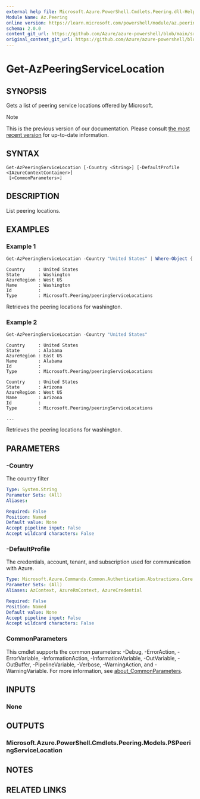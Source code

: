```yaml
---
external help file: Microsoft.Azure.PowerShell.Cmdlets.Peering.dll-Help.xml
Module Name: Az.Peering
online version: https://learn.microsoft.com/powershell/module/az.peering/get-azpeeringservicelocation
schema: 2.0.0
content_git_url: https://github.com/Azure/azure-powershell/blob/main/src/Peering/Peering/help/Get-AzPeeringServiceLocation.md
original_content_git_url: https://github.com/Azure/azure-powershell/blob/main/src/Peering/Peering/help/Get-AzPeeringServiceLocation.md
---
```


# Get-AzPeeringServiceLocation

## SYNOPSIS
Gets a list of peering service locations offered by Microsoft.

> [!NOTE]
>This is the previous version of our documentation. Please consult [the most recent version](/powershell/module/az.peering/get-azpeeringservicelocation) for up-to-date information.

## SYNTAX

```
Get-AzPeeringServiceLocation [-Country <String>] [-DefaultProfile <IAzureContextContainer>]
 [<CommonParameters>]
```

## DESCRIPTION
List peering locations.

## EXAMPLES

### Example 1
```powershell
Get-AzPeeringServiceLocation -Country "United States" | Where-Object { $_.State -match "Washington"}
```

```output
Country     : United States
State       : Washington
AzureRegion : West US
Name        : Washington
Id          :
Type        : Microsoft.Peering/peeringServiceLocations
```

Retrieves the peering locations for washington.

### Example 2
```powershell
Get-AzPeeringServiceLocation -Country "United States"
```

```output
Country     : United States
State       : Alabama
AzureRegion : East US
Name        : Alabama
Id          :
Type        : Microsoft.Peering/peeringServiceLocations

Country     : United States
State       : Arizona
AzureRegion : West US
Name        : Arizona
Id          :
Type        : Microsoft.Peering/peeringServiceLocations

...
```

Retrieves the peering locations for washington.

## PARAMETERS

### -Country
The country filter

```yaml
Type: System.String
Parameter Sets: (All)
Aliases:

Required: False
Position: Named
Default value: None
Accept pipeline input: False
Accept wildcard characters: False
```

### -DefaultProfile
The credentials, account, tenant, and subscription used for communication with Azure.

```yaml
Type: Microsoft.Azure.Commands.Common.Authentication.Abstractions.Core.IAzureContextContainer
Parameter Sets: (All)
Aliases: AzContext, AzureRmContext, AzureCredential

Required: False
Position: Named
Default value: None
Accept pipeline input: False
Accept wildcard characters: False
```

### CommonParameters
This cmdlet supports the common parameters: -Debug, -ErrorAction, -ErrorVariable, -InformationAction, -InformationVariable, -OutVariable, -OutBuffer, -PipelineVariable, -Verbose, -WarningAction, and -WarningVariable. For more information, see [about_CommonParameters](http://go.microsoft.com/fwlink/?LinkID=113216).

## INPUTS

### None

## OUTPUTS

### Microsoft.Azure.PowerShell.Cmdlets.Peering.Models.PSPeeringServiceLocation

## NOTES

## RELATED LINKS

